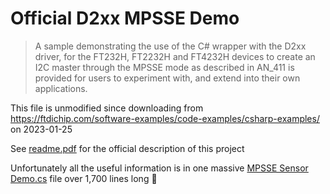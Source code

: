 
# Official D2xx MPSSE Demo

> A sample demonstrating the use of the C# wrapper with the D2xx driver, for the FT232H, FT2232H and FT4232H devices to create an I2C master through the MPSSE mode as described in AN_411 is provided for users to experiment with, and extend into their own applications.

This file is unmodified since downloading from https://ftdichip.com/software-examples/code-examples/csharp-examples/ on 2023-01-25

See [readme.pdf](readme.pdf) for the official description of this project

Unfortunately all the useful information is in one massive [MPSSE Sensor Demo.cs](MPSSE%20Sensor%20Demo.cs) file over 1,700 lines long 🤦
